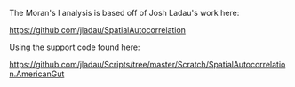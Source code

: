The Moran's I analysis is based off of Josh Ladau's work here:

https://github.com/jladau/SpatialAutocorrelation

Using the support code found here:

https://github.com/jladau/Scripts/tree/master/Scratch/SpatialAutocorrelation.AmericanGut
